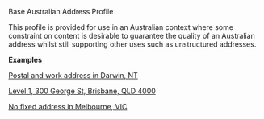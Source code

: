 Base Australian Address Profile

This profile is provided for use in an Australian context where some constraint on content is desirable to guarantee the quality of an Australian address whilst still supporting
other uses such as unstructured addresses. 

**Examples**

[Postal and work address in Darwin, NT](Patient-address-example0.html)

[Level 1, 300 George St, Brisbane, QLD 4000](Patient-address-example1.html)

[No fixed address in Melbourne, VIC](Patient-address-example2.html)
